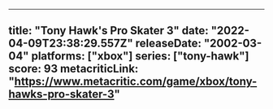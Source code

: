 
---
title: "Tony Hawk's Pro Skater 3"
date: "2022-04-09T23:38:29.557Z"
releaseDate: "2002-03-04"
platforms: ["xbox"]
series: ["tony-hawk"]
score: 93
metacriticLink: "https://www.metacritic.com/game/xbox/tony-hawks-pro-skater-3"
---
